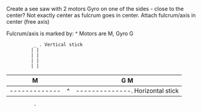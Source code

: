 Create a see saw with 2 motors
Gyro on one of the sides - close to the center? Not exactly center as fulcrum goes in center.
Attach fulcrum/axis in center (free axis)

Fulcrum/axis is marked by: ^
Motors are M, Gyro G


              _ . Vertical stick
             | |
             | |
             | |
             | |
M            | |   G         M
-------------|-|--------------
-------------|^|--------------. Horizontal stick
              -

